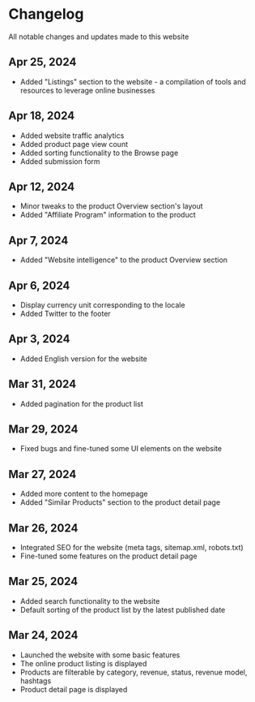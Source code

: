 # Changelog

All notable changes and updates made to this website

## Apr 25, 2024

- Added "Listings" section to the website - a compilation of tools and resources to leverage online businesses

## Apr 18, 2024

- Added website traffic analytics
- Added product page view count
- Added sorting functionality to the Browse page
- Added submission form

## Apr 12, 2024

- Minor tweaks to the product Overview section's layout
- Added "Affiliate Program" information to the product

## Apr 7, 2024

- Added "Website intelligence" to the product Overview section

## Apr 6, 2024

- Display currency unit corresponding to the locale
- Added Twitter to the footer

## Apr 3, 2024

- Added English version for the website

## Mar 31, 2024

- Added pagination for the product list

## Mar 29, 2024

- Fixed bugs and fine-tuned some UI elements on the website

## Mar 27, 2024

- Added more content to the homepage
- Added "Similar Products" section to the product detail page

## Mar 26, 2024

- Integrated SEO for the website (meta tags, sitemap.xml, robots.txt)
- Fine-tuned some features on the product detail page

## Mar 25, 2024

- Added search functionality to the website
- Default sorting of the product list by the latest published date

## Mar 24, 2024

- Launched the website with some basic features
- The online product listing is displayed
- Products are filterable by category, revenue, status, revenue model, hashtags
- Product detail page is displayed
